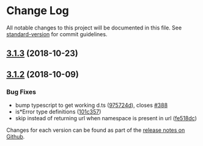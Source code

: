 # Change Log

All notable changes to this project will be documented in this file. See [standard-version](https://github.com/conventional-changelog/standard-version) for commit guidelines.

<a name="3.1.3"></a>
## [3.1.3](https://github.com/ember-cli/ember-ajax/compare/v3.1.2...v3.1.3) (2018-10-23)



<a name="3.1.2"></a>
## [3.1.2](https://github.com/ember-cli/ember-ajax/compare/v3.1.1...v3.1.2) (2018-10-09)


### Bug Fixes

* bump typescript to get working d.ts ([975724d](https://github.com/ember-cli/ember-ajax/commit/975724d)), closes [#388](https://github.com/ember-cli/ember-ajax/issues/388)
* is*Error type definitions ([101c357](https://github.com/ember-cli/ember-ajax/commit/101c357))
* skip instead of returning url when namespace is present in url ([fe518dc](https://github.com/ember-cli/ember-ajax/commit/fe518dc))



Changes for each version can be found as part of the [release notes on Github](https://github.com/ember-cli/ember-ajax/releases).
